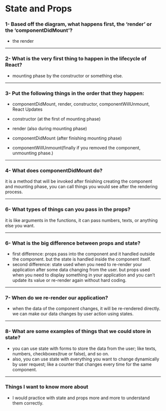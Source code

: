 # State and Props


### **1- Based off the diagram, what happens first, the ‘render’ or the ‘componentDidMount’?**

- the render

---
### **2- What is the very first thing to happen in the lifecycle of React?**

- mounting phase by the constructor or something else.
---
### **3- Put the following things in the order that they happen:**
- componentDidMount, render, constructor, componentWillUnmount, React Updates

- constructor (at the first of mounting phase)
- render (also during mounting phase)
- componentDidMount (after finishing mounting phase)
- componentWillUnmount(finally if you removed the     component, unmounting phase.)

---
### **4- What does componentDidMount do?**
it is a method that will be invoked after finishing creating the component and mounting phase, you can call things you would see after the rendering process.

---


### **6- What types of things can you pass in the props?**
it is like arguments in the functions, it can pass numbers, texts, or anything else you want.

---

### **6- What is the big difference between props and state?**

- first difference: props pass into the component and it handled outside the component. but the state is handled inside the component itself.
- second difference: state used when you need to re-render your application after some data changing from the user. but props used when you need to display something in your application and you can’t update its value or re-render again without hard coding.

---

### **7- When do we re-render our application?**

- when the data of the component changes, it will be re-rendered directly. we can make our data changes by user action using states.

---

### **8- What are some examples of things that we could store in state?**

- you can use state with forms to store the data from the user; like texts, numbers, checkboxes(true or false), and so on.
- also, you can use state with everything you want to change dynamically by user request; like a counter that changes every time for the same component.

---

### **Things I want to know more about**
- I would practice with state and props more and more to understand them correctly.